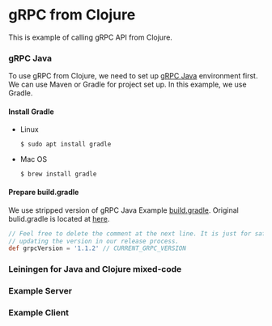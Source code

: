 # gRPC from Clojure

This is example of calling gRPC API from Clojure.

### gRPC Java

To use gRPC from Clojure, we need to set
up [gRPC Java](https://github.com/grpc/grpc-java) environment first. We can use
Maven or Gradle for project set up. In this example, we use Gradle.

#### Install Gradle

* Linux

	`$ sudo apt install gradle`

* Mac OS

	`$ brew install gradle`

#### Prepare build.gradle

We use stripped version of gRPC Java
Example [build.gradle](https://github.com/kishiguro/grpc-clj/build.grade).
Original bulid.gradle is located
at [here](https://github.com/grpc/grpc-java/blob/master/examples/build.gradle).

``` groovy
// Feel free to delete the comment at the next line. It is just for safely
// updating the version in our release process.
def grpcVersion = '1.1.2' // CURRENT_GRPC_VERSION
```


### Leiningen for Java and Clojure mixed-code

### Example Server

### Example Client
